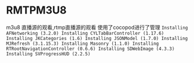 # RMTPM3U8
m3u8 直播源的观看,rtmp直播源的观看
使用了cocopod进行了管理
`
Installing AFNetworking (3.2.0)
Installing CYLTabBarController (1.17.6)
Installing JKCategories (1.6)
Installing JSONModel (1.7.0)
Installing MJRefresh (3.1.15.3)
Installing Masonry (1.1.0)
Installing RTRootNavigationController (0.6.6)
Installing SDWebImage (4.3.3)
Installing SVProgressHUD (2.2.5)
`

